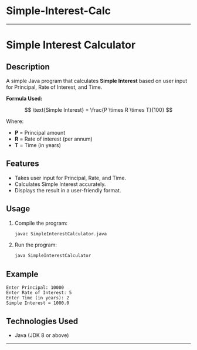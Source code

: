 # Simple-Interest-Calc


---

# Simple Interest Calculator

## Description

A simple Java program that calculates **Simple Interest** based on user input for Principal, Rate of Interest, and Time.

**Formula Used:**

$$
\text{Simple Interest} = \frac{P \times R \times T}{100}
$$

Where:

* **P** = Principal amount
* **R** = Rate of interest (per annum)
* **T** = Time (in years)

## Features

* Takes user input for Principal, Rate, and Time.
* Calculates Simple Interest accurately.
* Displays the result in a user-friendly format.

## Usage

1. Compile the program:

   ```bash
   javac SimpleInterestCalculator.java
   ```
2. Run the program:

   ```bash
   java SimpleInterestCalculator
   ```

## Example

```
Enter Principal: 10000  
Enter Rate of Interest: 5  
Enter Time (in years): 2  
Simple Interest = 1000.0
```

## Technologies Used

* Java (JDK 8 or above)

---

